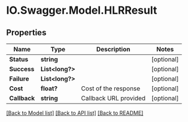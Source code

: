 # IO.Swagger.Model.HLRResult
## Properties

Name | Type | Description | Notes
------------ | ------------- | ------------- | -------------
**Status** | **string** |  | [optional] 
**Success** | **List&lt;long?&gt;** |  | [optional] 
**Failure** | **List&lt;long?&gt;** |  | [optional] 
**Cost** | **float?** | Cost of the response | [optional] 
**Callback** | **string** | Callback URL provided | [optional] 

[[Back to Model list]](../README.md#documentation-for-models) [[Back to API list]](../README.md#documentation-for-api-endpoints) [[Back to README]](../README.md)

